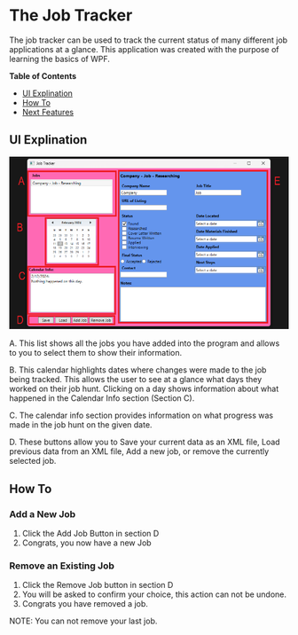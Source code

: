 # The Job Tracker

The job tracker can be used to track the current status of many different job applications at a glance. This application was created with the purpose of learning the basics of WPF.

**Table of Contents**
- [UI Explination](#ui-explination)
- [How To](#how-to)
- [Next Features](#next-features)

## UI Explination
![UI Breakdown](./images/UIBreakdown.png "Image showing the UI with sections labled by letter.")

A. This list shows all the jobs you have added into the program and allows to you to select them to show their information.

B. This calendar highlights dates where changes were made to the job being tracked. This allows the user to see at a glance what days they worked on their job hunt. Clicking on a day shows information about what happened in the Calendar Info section (Section C).

C. The calendar info section provides information on what progress was made in the job hunt on the given date.

D. These buttons allow you to Save your current data as an XML file, Load previous data from an XML file, Add a new job, or remove the currently selected job.
## How To
### Add a New Job

1. Click the Add Job Button in section D
2. Congrats, you now have a new Job

### Remove an Existing Job

1. Click the Remove Job button in section D
2. You will be asked to confirm your choice, this action can not be undone.
3. Congrats you have removed a job.

NOTE: You can not remove your last job.